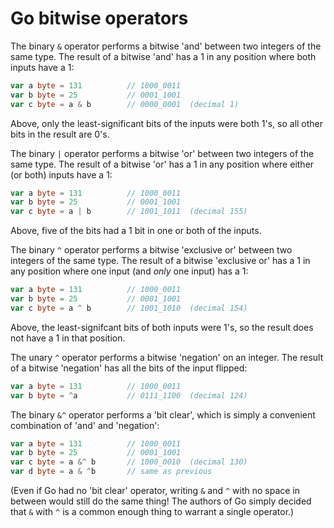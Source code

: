 # Go bitwise operators

The binary `&` operator performs a bitwise 'and' between two integers of the same type. The result of a bitwise 'and' has a 1 in any position where both inputs have a 1:

```go
var a byte = 131          // 1000_0011
var b byte = 25           // 0001_1001
var c byte = a & b        // 0000_0001  (decimal 1)
```

Above, only the least-significant bits of the inputs were both 1's, so all other bits in the result are 0's.

The binary `|` operator performs a bitwise 'or' between two integers of the same type. The result of a bitwise 'or' has a 1 in any position where either (or both) inputs have a 1:

```go
var a byte = 131          // 1000_0011
var b byte = 25           // 0001_1001
var c byte = a | b        // 1001_1011  (decimal 155)
```

Above, five of the bits had a 1 bit in one or both of the inputs.

The binary `^` operator performs a bitwise 'exclusive or' between two integers of the same type. The result of a bitwise 'exclusive or' has a 1 in any position where one input (and *only* one input) has a 1:

```go
var a byte = 131          // 1000_0011
var b byte = 25           // 0001_1001
var c byte = a ^ b        // 1001_1010  (decimal 154)
```

Above, the least-signifcant bits of both inputs were 1's, so the result does not have a 1 in that position.

The unary `^` operator performs a bitwise 'negation' on an integer. The result of a bitwise 'negation' has all the bits of the input flipped:

```go
var a byte = 131          // 1000_0011
var b byte = ^a           // 0111_1100  (decimal 124)
```

The binary `&^` operator performs a 'bit clear', which is simply a convenient combination of 'and' and 'negation':

```go
var a byte = 131          // 1000_0011
var b byte = 25           // 0001_1001
var c byte = a &^ b       // 1000_0010  (decimal 130)
var d byte = a & ^b       // same as previous
```

(Even if Go had no 'bit clear' operator, writing `&` and `^` with no space in between would still do the same thing! The authors of Go simply decided that `&` with `^` is a common enough thing to warrant a single operator.)